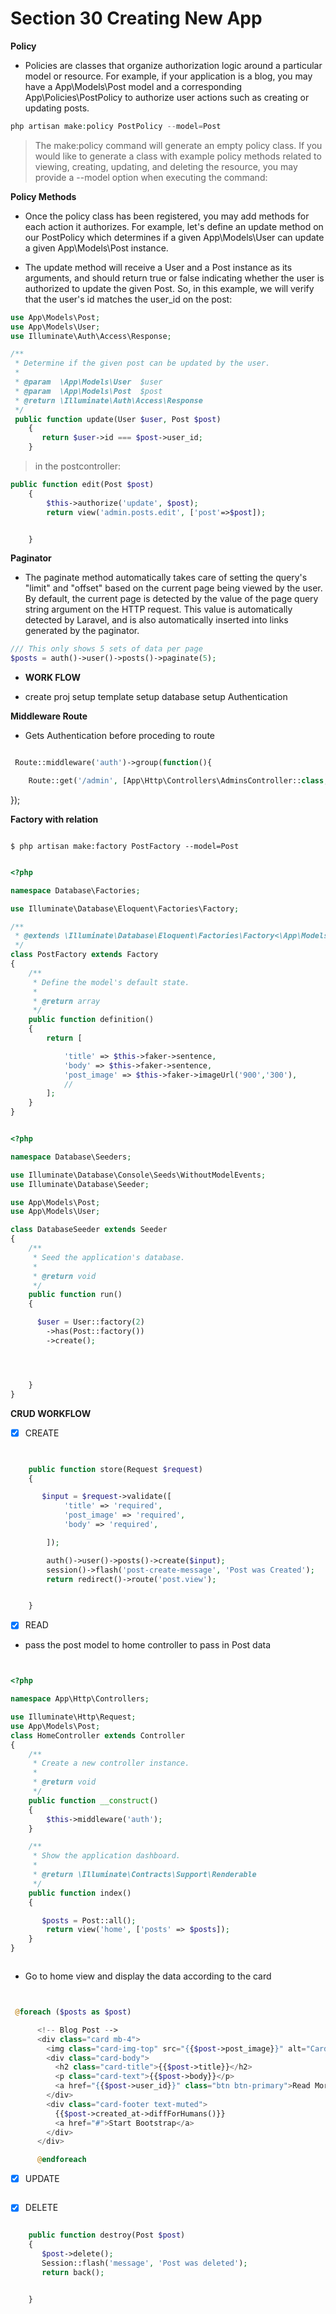 # Section 30 Creating New App

**Policy**

- Policies are classes that organize authorization logic around a particular model or resource. For example, if your application is a blog, you may have a App\Models\Post model and a corresponding App\Policies\PostPolicy to authorize user actions such as creating or updating posts.

```php
php artisan make:policy PostPolicy --model=Post
```

> The make:policy command will generate an empty policy class. If you would like to generate a class with example policy methods related to viewing, creating, updating, and deleting the resource, you may provide a --model option when executing the command:

**Policy Methods**

- Once the policy class has been registered, you may add methods for each action it authorizes. For example, let's define an update method on our PostPolicy which determines if a given App\Models\User can update a given App\Models\Post instance.

- The update method will receive a User and a Post instance as its arguments, and should return true or false indicating whether the user is authorized to update the given Post. So, in this example, we will verify that the user's id matches the user_id on the post:

```php
use App\Models\Post;
use App\Models\User;
use Illuminate\Auth\Access\Response;

/**
 * Determine if the given post can be updated by the user.
 *
 * @param  \App\Models\User  $user
 * @param  \App\Models\Post  $post
 * @return \Illuminate\Auth\Access\Response
 */
 public function update(User $user, Post $post)
    {
       return $user->id === $post->user_id;
    }

```

> in the postcontroller:

```php
public function edit(Post $post)
    {
        $this->authorize('update', $post);
        return view('admin.posts.edit', ['post'=>$post]);


    }

```

**Paginator**

- The paginate method automatically takes care of setting the query's "limit" and "offset" based on the current page being viewed by the user. By default, the current page is detected by the value of the page query string argument on the HTTP request. This value is automatically detected by Laravel, and is also automatically inserted into links generated by the paginator.

```php
/// This only shows 5 sets of data per page
$posts = auth()->user()->posts()->paginate(5);

```

- **WORK FLOW**

- create proj setup template setup database setup Authentication

**Middleware Route**

- Gets Authentication before proceding to route

```php

 Route::middleware('auth')->group(function(){

    Route::get('/admin', [App\Http\Controllers\AdminsController::class, 'index'])->name('admin.index');

```

});

**Factory with relation**

```

$ php artisan make:factory PostFactory --model=Post

```

```php

<?php

namespace Database\Factories;

use Illuminate\Database\Eloquent\Factories\Factory;

/**
 * @extends \Illuminate\Database\Eloquent\Factories\Factory<\App\Models\Post>
 */
class PostFactory extends Factory
{
    /**
     * Define the model's default state.
     *
     * @return array
     */
    public function definition()
    {
        return [

            'title' => $this->faker->sentence,
            'body' => $this->faker->sentence,
            'post_image' => $this->faker->imageUrl('900','300'),
            //
        ];
    }
}


```

```php

<?php

namespace Database\Seeders;

use Illuminate\Database\Console\Seeds\WithoutModelEvents;
use Illuminate\Database\Seeder;

use App\Models\Post;
use App\Models\User;

class DatabaseSeeder extends Seeder
{
    /**
     * Seed the application's database.
     *
     * @return void
     */
    public function run()
    {

      $user = User::factory(2)
        ->has(Post::factory())
        ->create();




    }
}

```

**CRUD WORKFLOW**

- [x] CREATE

```php


    public function store(Request $request)
    {

       $input = $request->validate([
            'title' => 'required',
            'post_image' => 'required',
            'body' => 'required',

        ]);

        auth()->user()->posts()->create($input);
        session()->flash('post-create-message', 'Post was Created');
        return redirect()->route('post.view');


    }


```

- [x] READ

- pass the post model to home controller to pass in Post data

```php


<?php

namespace App\Http\Controllers;

use Illuminate\Http\Request;
use App\Models\Post;
class HomeController extends Controller
{
    /**
     * Create a new controller instance.
     *
     * @return void
     */
    public function __construct()
    {
        $this->middleware('auth');
    }

    /**
     * Show the application dashboard.
     *
     * @return \Illuminate\Contracts\Support\Renderable
     */
    public function index()
    {

       $posts = Post::all();
        return view('home', ['posts' => $posts]);
    }
}



```

- Go to home view and display the data according to the card

```php


 @foreach ($posts as $post)

      <!-- Blog Post -->
      <div class="card mb-4">
        <img class="card-img-top" src="{{$post->post_image}}" alt="Card image cap">
        <div class="card-body">
          <h2 class="card-title">{{$post->title}}</h2>
          <p class="card-text">{{$post->body}}</p>
          <a href="{{$post->user_id}}" class="btn btn-primary">Read More &rarr;</a>
        </div>
        <div class="card-footer text-muted">
          {{$post->created_at->diffForHumans()}}
          <a href="#">Start Bootstrap</a>
        </div>
      </div>

      @endforeach

```

- [x] UPDATE

```php

```

- [x] DELETE

```php

    public function destroy(Post $post)
    {
       $post->delete();
       Session::flash('message', 'Post was deleted');
       return back();


    }
```
